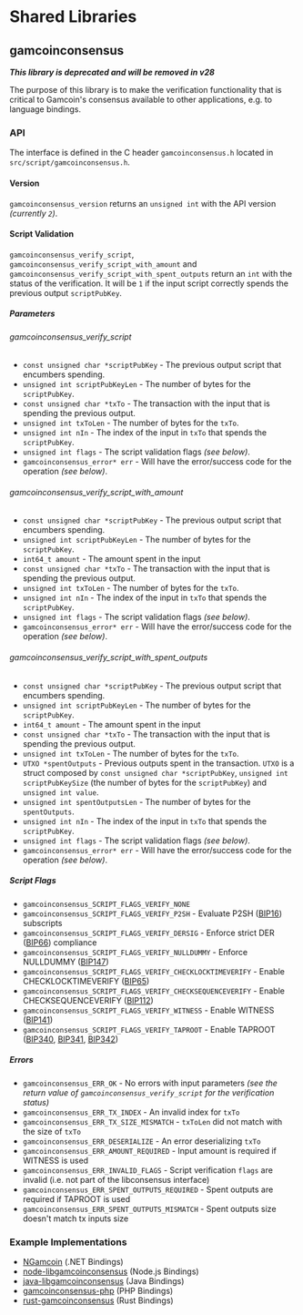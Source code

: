 Shared Libraries
================

## gamcoinconsensus
***This library is deprecated and will be removed in v28***

The purpose of this library is to make the verification functionality that is critical to Gamcoin's consensus available to other applications, e.g. to language bindings.

### API

The interface is defined in the C header `gamcoinconsensus.h` located in `src/script/gamcoinconsensus.h`.

#### Version

`gamcoinconsensus_version` returns an `unsigned int` with the API version *(currently `2`)*.

#### Script Validation

`gamcoinconsensus_verify_script`, `gamcoinconsensus_verify_script_with_amount` and `gamcoinconsensus_verify_script_with_spent_outputs` return an `int` with the status of the verification. It will be `1` if the input script correctly spends the previous output `scriptPubKey`.

##### Parameters
###### gamcoinconsensus_verify_script
- `const unsigned char *scriptPubKey` - The previous output script that encumbers spending.
- `unsigned int scriptPubKeyLen` - The number of bytes for the `scriptPubKey`.
- `const unsigned char *txTo` - The transaction with the input that is spending the previous output.
- `unsigned int txToLen` - The number of bytes for the `txTo`.
- `unsigned int nIn` - The index of the input in `txTo` that spends the `scriptPubKey`.
- `unsigned int flags` - The script validation flags *(see below)*.
- `gamcoinconsensus_error* err` - Will have the error/success code for the operation *(see below)*.

###### gamcoinconsensus_verify_script_with_amount
- `const unsigned char *scriptPubKey` - The previous output script that encumbers spending.
- `unsigned int scriptPubKeyLen` - The number of bytes for the `scriptPubKey`.
- `int64_t amount` - The amount spent in the input
- `const unsigned char *txTo` - The transaction with the input that is spending the previous output.
- `unsigned int txToLen` - The number of bytes for the `txTo`.
- `unsigned int nIn` - The index of the input in `txTo` that spends the `scriptPubKey`.
- `unsigned int flags` - The script validation flags *(see below)*.
- `gamcoinconsensus_error* err` - Will have the error/success code for the operation *(see below)*.

###### gamcoinconsensus_verify_script_with_spent_outputs
- `const unsigned char *scriptPubKey` - The previous output script that encumbers spending.
- `unsigned int scriptPubKeyLen` - The number of bytes for the `scriptPubKey`.
- `int64_t amount` - The amount spent in the input
- `const unsigned char *txTo` - The transaction with the input that is spending the previous output.
- `unsigned int txToLen` - The number of bytes for the `txTo`.
- `UTXO *spentOutputs` - Previous outputs spent in the transaction. `UTXO` is a struct composed by `const unsigned char *scriptPubKey`, `unsigned int scriptPubKeySize` (the number of bytes for the `scriptPubKey`) and `unsigned int value`.
- `unsigned int spentOutputsLen` - The number of bytes for the `spentOutputs`.
- `unsigned int nIn` - The index of the input in `txTo` that spends the `scriptPubKey`.
- `unsigned int flags` - The script validation flags *(see below)*.
- `gamcoinconsensus_error* err` - Will have the error/success code for the operation *(see below)*.

##### Script Flags
- `gamcoinconsensus_SCRIPT_FLAGS_VERIFY_NONE`
- `gamcoinconsensus_SCRIPT_FLAGS_VERIFY_P2SH` - Evaluate P2SH ([BIP16](https://github.com/gamcoin/bips/blob/master/bip-0016.mediawiki)) subscripts
- `gamcoinconsensus_SCRIPT_FLAGS_VERIFY_DERSIG` - Enforce strict DER ([BIP66](https://github.com/gamcoin/bips/blob/master/bip-0066.mediawiki)) compliance
- `gamcoinconsensus_SCRIPT_FLAGS_VERIFY_NULLDUMMY` - Enforce NULLDUMMY ([BIP147](https://github.com/gamcoin/bips/blob/master/bip-0147.mediawiki))
- `gamcoinconsensus_SCRIPT_FLAGS_VERIFY_CHECKLOCKTIMEVERIFY` - Enable CHECKLOCKTIMEVERIFY ([BIP65](https://github.com/gamcoin/bips/blob/master/bip-0065.mediawiki))
- `gamcoinconsensus_SCRIPT_FLAGS_VERIFY_CHECKSEQUENCEVERIFY` - Enable CHECKSEQUENCEVERIFY ([BIP112](https://github.com/gamcoin/bips/blob/master/bip-0112.mediawiki))
- `gamcoinconsensus_SCRIPT_FLAGS_VERIFY_WITNESS` - Enable WITNESS ([BIP141](https://github.com/gamcoin/bips/blob/master/bip-0141.mediawiki))
- `gamcoinconsensus_SCRIPT_FLAGS_VERIFY_TAPROOT` - Enable TAPROOT ([BIP340](https://github.com/gamcoin/bips/blob/master/bip-0340.mediawiki), [BIP341](https://github.com/gamcoin/bips/blob/master/bip-0341.mediawiki), [BIP342](https://github.com/gamcoin/bips/blob/master/bip-0342.mediawiki))

##### Errors
- `gamcoinconsensus_ERR_OK` - No errors with input parameters *(see the return value of `gamcoinconsensus_verify_script` for the verification status)*
- `gamcoinconsensus_ERR_TX_INDEX` - An invalid index for `txTo`
- `gamcoinconsensus_ERR_TX_SIZE_MISMATCH` - `txToLen` did not match with the size of `txTo`
- `gamcoinconsensus_ERR_DESERIALIZE` - An error deserializing `txTo`
- `gamcoinconsensus_ERR_AMOUNT_REQUIRED` - Input amount is required if WITNESS is used
- `gamcoinconsensus_ERR_INVALID_FLAGS` - Script verification `flags` are invalid (i.e. not part of the libconsensus interface)
- `gamcoinconsensus_ERR_SPENT_OUTPUTS_REQUIRED` - Spent outputs are required if TAPROOT is used
- `gamcoinconsensus_ERR_SPENT_OUTPUTS_MISMATCH` - Spent outputs size doesn't match tx inputs size

### Example Implementations
- [NGamcoin](https://github.com/MetacoSA/NGamcoin/blob/5e1055cd7c4186dee4227c344af8892aea54faec/NGamcoin/Script.cs#L979-#L1031) (.NET Bindings)
- [node-libgamcoinconsensus](https://github.com/bitpay/node-libgamcoinconsensus) (Node.js Bindings)
- [java-libgamcoinconsensus](https://github.com/dexX7/java-libgamcoinconsensus) (Java Bindings)
- [gamcoinconsensus-php](https://github.com/Bit-Wasp/gamcoinconsensus-php) (PHP Bindings)
- [rust-gamcoinconsensus](https://github.com/rust-gamcoin/rust-gamcoinconsensus) (Rust Bindings)